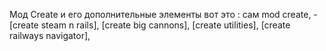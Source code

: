 Мод Create и его дополнительные элементы вот это : сам mod create, - [create steam n rails], [create big cannons], [create utilities], [create railways navigator], 